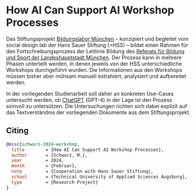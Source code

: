 # How AI Can Support AI Workshop Processes

Das Stiftungsprojekt [Bildungslabor München](https://www.hanssauerstiftung.de/bildungslabor-muenchen-im-admin-lab-zu-neuen-zielformulierungen/) – konzipiert und begleitet vom social design lab der Hans Sauer Stiftung (=HSS) – bildet einen Rahmen für den Fortschreibungsprozess der Leitlinie Bildung des [Referats für Bildung und Sport der Landeshauptstadt München](https://www.muenchen.de/rathaus/Stadtverwaltung/Referat-fuer-Bildung-und-Sport.html). Der Prozess kann in mehrere Phasen unterteilt werden, in denen jeweils von der HSS unterschiedliche Workshops durchgeführt wurden. Die Informationen aus den Workshops müssen bisher aber mühsam manuell extrahiert, analysiert und aufbereitet werden.

In der vorliegenden Studienarbeit soll daher an konkreten Use-Cases untersucht werden, ob [ChatGPT](https://openai.com/chatgpt) (GPT-4) in der Lage ist den Prozess sinnvoll zu untersützen. Die Untersuchungen richten sich dabei explizit auf das Textverständnis der vorliegenden Dokumente aus dem Stiftungsprojekt.

## Citing

```bibtex
@misc{schwarz-2024-workshop,
  title        = {How AI Can Support AI Workshop Processes},
  author       = {Schwarz, M.},
  year         = 2024,
  month        = {Februar},
  note         = {Cooperation with Hans Sauer Stiftung},
  school       = {Technical University of Applied Sciences Augsburg},
  type         = {Research Project}
}
```
